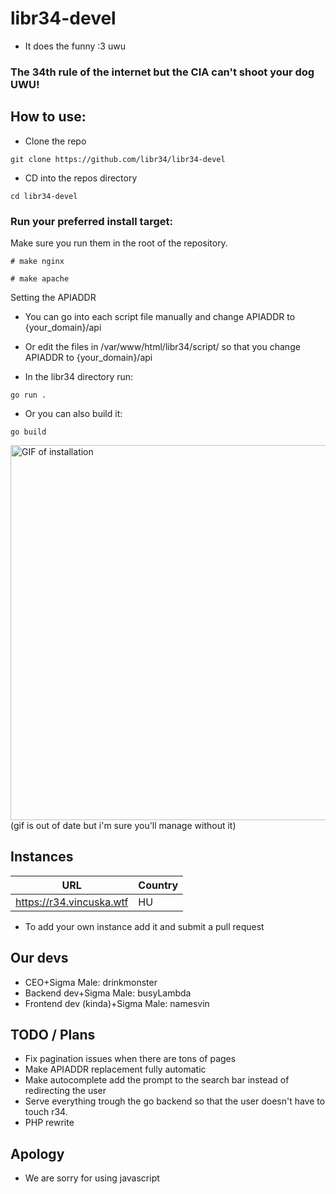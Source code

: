 # libr34-devel
- It does the funny :3 uwu
### The 34th rule of the internet but the CIA can't shoot your dog UWU!
## How to use:
- Clone the repo
```
git clone https://github.com/libr34/libr34-devel
```
- CD into the repos directory
```
cd libr34-devel
```

### Run your preferred install target:
Make sure you run them in the root of the repository.
```
# make nginx
```
```
# make apache
```
Setting the APIADDR 
- You can go into each script file manually and change APIADDR to {your_domain}/api
- Or edit the files in /var/www/html/libr34/script/ so that you change APIADDR to {your_domain}/api

- In the libr34 directory run:
```
go run .
```
- Or you can also build it:
```
go build
```
<img alt="GIF of installation" src="https://benike.monster/demo.gif" width="600"/>
(gif is out of date but i'm sure you'll manage without it)

## Instances
| URL                        | Country |
|----------------------------|---------|
| https://r34.vincuska.wtf   | HU      |

- To add your own instance add it and submit a pull request

## Our devs
- CEO+Sigma Male: drinkmonster
- Backend dev+Sigma Male: busyLambda
- Frontend dev (kinda)+Sigma Male: namesvin
## TODO / Plans
- Fix pagination issues when there are tons of pages
- Make APIADDR replacement fully automatic
- Make autocomplete add the prompt to the search bar instead of redirecting the user
- Serve everything trough the go backend so that the user doesn't have to touch r34.
- PHP rewrite
## Apology
- We are sorry for using javascript
